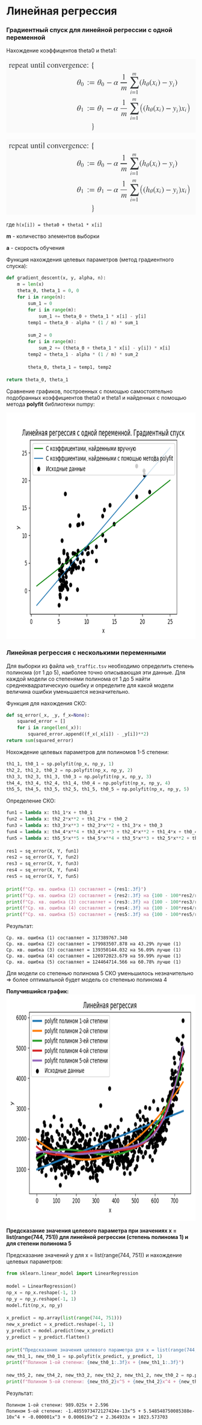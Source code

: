 # Линейная регрессия
### Градиентный спуск для линейной регрессии с одной переменной
Нахождение коэффицентов theta0 и theta1:


![gradient_descen](https://github.com/Yalkinzsun/linear_regression/blob/gh-pages/img/gradient_descent.png "Градиентный спуск")

<img src = "https://github.com/Yalkinzsun/linear_regression/blob/gh-pages/img/gradient_descent.png" height = "200" />

где `h(x[i]) = theta0 + theta1 * x[i]`

**m** - количество элементов выборки

**a** - cкорость обучения

Функция нахождения целевых параметров (метод градиентного спуска):

```Python
def gradient_descent(x, y, alpha, n):
    m = len(x)
    theta_0, theta_1 = 0, 0
    for i in range(n):
        sum_1 = 0
        for i in range(m):
            sum_1 += theta_0 + theta_1 * x[i] - y[i]
        temp1 = theta_0 - alpha * (1 / m) * sum_1

        sum_2 = 0
        for i in range(m):
            sum_2 += (theta_0 + theta_1 * x[i] - y[i]) * x[i]
        temp2 = theta_1 - alpha * (1 / m) * sum_2

        theta_0, theta_1 = temp1, temp2

return theta_0, theta_1
```
Сравнение графиков, построенных с помощью самостоятельно подобранных коэффициентов theta0 и theta1 и найденных с помощью метода **polyfit** библиотеки numpy:

<img src = "https://github.com/Yalkinzsun/linear_regression/blob/master/img/plot.png" height = "600" />

### Линейная регрессия с несколькими переменными


Для выборки из файла `web_traffic.tsv` необходимо определить степень полинома (от 1 до 5), наиболее точно описывающая эти  данные. Для каждой модели со степенями полинома от 1 до 5 найти  среднеквадратическую ошибку и определите для какой модели величина  ошибки уменьшается незначительно. 

Функция для нахождения СКО:

```Python
def sq_error(_x, _y, f_x=None):
    squared_error = []
    for i in range(len(_x)):
        squared_error.append((f_x(_x[i]) - _y[i])**2)
return sum(squared_error)
```
Нохождение целевых параметров для полиномов 1-5 степени:

```Python
th1_1, th0_1 = sp.polyfit(np_x, np_y, 1)
th2_2, th1_2, th0_2 = np.polyfit(np_x, np_y, 2)
th3_3, th2_3, th1_3, th0_3 = np.polyfit(np_x, np_y, 3)
th4_4, th3_4, th2_4, th1_4, th0_4 = np.polyfit(np_x, np_y, 4)
th5_5, th4_5, th3_5, th2_5, th1_5, th0_5 = np.polyfit(np_x, np_y, 5)
```
Определение СКО:

```Python
fun1 = lambda x: th1_1*x + th0_1
fun2 = lambda x: th2_2*x**2 + th1_2*x + th0_2
fun3 = lambda x: th3_3*x**3 + th2_3*x**2 + th1_3*x + th0_3
fun4 = lambda x: th4_4*x**4 + th3_4*x**3 + th2_4*x**2 + th1_4*x + th0_4
fun5 = lambda x: th5_5*x**5 + th4_5*x**4 + th3_5*x**3 + th2_5*x**2 + th1_5*x + th0_5

res1 = sq_error(X, Y, fun1)
res2 = sq_error(X, Y, fun2)
res3 = sq_error(X, Y, fun3)
res4 = sq_error(X, Y, fun4)
res5 = sq_error(X, Y, fun5)

print(f"Ср. кв. ошибка (1) составляет = {res1:.3f}")
print(f"Ср. кв. ошибка (2) составляет = {res2:.3f} на {100 - 100*res2/res1:.2f}% лучше (1)")
print(f"Ср. кв. ошибка (3) составляет = {res3:.3f} на {100 - 100*res3/res1:.2f}% лучше (1)")
print(f"Ср. кв. ошибка (4) составляет = {res4:.3f} на {100 - 100*res4/res1:.2f}% лучше (1)")
print(f"Ср. кв. ошибка (5) составляет = {res5:.3f} на {100 - 100*res5/res1:.2f}% лучше (1)")

```
Результат:
```
Ср. кв. ошибка (1) составляет = 317389767.340
Ср. кв. ошибка (2) составляет = 179983507.878 на 43.29% лучше (1)
Ср. кв. ошибка (3) составляет = 139350144.032 на 56.09% лучше (1)
Ср. кв. ошибка (4) составляет = 126972023.679 на 59.99% лучше (1)
Ср. кв. ошибка (5) составляет = 124464714.566 на 60.78% лучше (1)
```
Для модели со степенью полинома 5 СКО уменьшилось незначительно => более оптимальной будет модель со степенью полинома 4

**Получившийся график:**
<img src = "https://github.com/Yalkinzsun/linear_regression/blob/master/img/plot2.png" height = "600" />


**Предсказание значения целевого параметра при значениях x = list(range(744, 751)) для линейной регрессии (степень полинома 1) и для степени полинома 5**

Предсказание значений y для x = list(range(744, 751)) и нахождение целевых параметров:

```Python
from sklearn.linear_model import LinearRegression

model = LinearRegression()
np_x = np_x.reshape(-1, 1)
np_y = np_y.reshape(-1, 1)
model.fit(np_x, np_y)

x_predict = np.array(list(range(744, 751)))
new_x_predict = x_predict.reshape(-1, 1)
y_predict = model.predict(new_x_predict)
y_predict = y_predict.flatten()

print("Предсказание значения целевого параметра для x = list(range(744, 751))")
new_th1_1, new_th0_1 = sp.polyfit(x_predict, y_predict, 1)
print(f"Полином 1-ой степени: {new_th0_1:.3f}x + {new_th1_1:.3f}")

new_th5_2, new_th4_2, new_th3_2, new_th2_2, new_th1_2, new_th0_2 = np.polyfit(x_predict, y_predict, 5)
print(f"Полином 5-ой степени: {new_th5_2}x^5 + {new_th4_2}x^4 + {new_th3_2:.6f}x^3 + {new_th2_2:.6f}x^2 + {new_th1_2:.6f}x + {new_th0_2:.6f}")
```
Результат:
```
Полином 1-ой степени: 989.025x + 2.596
Полином 5-ой степени: -1.4855973472127424e-13x^5 + 5.548548750085388e-10x^4 + -0.000001x^3 + 0.000619x^2 + 2.364933x + 1023.573703
